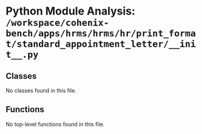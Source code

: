 # Python Module Analysis: `/workspace/cohenix-bench/apps/hrms/hrms/hr/print_format/standard_appointment_letter/__init__.py`

## Classes

No classes found in this file.


## Functions

No top-level functions found in this file.
